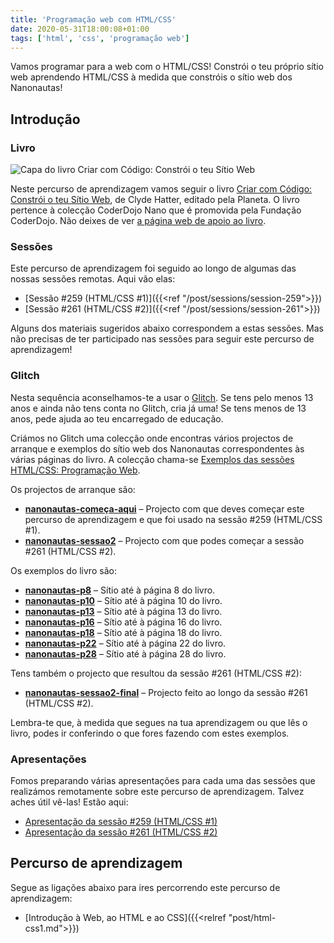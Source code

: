 ```yaml
---
title: 'Programação web com HTML/CSS'
date: 2020-05-31T18:00:08+01:00
tags: ['html', 'css', 'programação web']
---
```


Vamos programar para a web com o HTML/CSS! Constrói o teu próprio sítio web aprendendo HTML/CSS à medida que constróis o sítio web dos Nanonautas!

## Introdução

### Livro

![Capa do livro Criar com Código: Constrói o teu Sítio Web](http://nanonautas.pt/wp-content/uploads/2016/09/cover.jpg)

Neste percurso de aprendizagem vamos seguir o livro [Criar com Código: Constrói o teu Sítio Web](http://www.planeta.pt/livro/criar-com-constroi-o-teu-sitio-web), de Clyde Hatter, editado pela Planeta. O livro pertence à colecção CoderDojo Nano que é promovida pela Fundação CoderDojo. Não deixes de ver [a página web de apoio ao livro](http://nanonautas.pt/).

### Sessões

Este percurso de aprendizagem foi seguido ao longo de algumas das nossas sessões remotas. Aqui vão elas:
- [Sessão #259 (HTML/CSS #1)]({{<ref "/post/sessions/session-259">}})
- [Sessão #261 (HTML/CSS #2)]({{<ref "/post/sessions/session-261">}})

Alguns dos materiais sugeridos abaixo correspondem a estas sessões. Mas não precisas de ter participado nas sessões para seguir este percurso de aprendizagem!

### Glitch

Nesta sequência aconselhamos-te a usar o [Glitch](https://glitch.com/). Se tens pelo menos 13 anos e ainda não tens conta no Glitch, cria já uma! Se tens menos de 13 anos, pede ajuda ao teu encarregado de educação.

Criámos no Glitch uma colecção onde encontras vários projectos de arranque e exemplos do sítio web dos Nanonautas correspondentes às várias páginas do livro. A colecção chama-se [Exemplos das sessões HTML/CSS: Programação Web](https://glitch.com/@cdlx/exemplos-das-sessoes-html-css-programacao-web). 

Os projectos de arranque são:
- **[nanonautas-começa-aqui](https://glitch.com/~nanonautas-comeca-aqui)** – Projecto com que deves começar este percurso de aprendizagem e que foi usado na sessão #259 (HTML/CSS #1).
- **[nanonautas-sessao2](https://glitch.com/~nanonautas-sessao2)** – Projecto com que podes começar a sessão #261 (HTML/CSS #2).

Os exemplos do livro são:
- **[nanonautas-p8](https://glitch.com/~nanonautas-p8)** – Sítio até à página 8 do livro.
- **[nanonautas-p10](https://glitch.com/~nanonautas-p10)** – Sítio até à página 10 do livro.
- **[nanonautas-p13](https://glitch.com/~nanonautas-p13)** – Sítio até à página 13 do livro.
- **[nanonautas-p16](https://glitch.com/~nanonautas-p16)** – Sítio até à página 16 do livro.
- **[nanonautas-p18](https://glitch.com/~nanonautas-p18)** – Sítio até à página 18 do livro.
- **[nanonautas-p22](https://glitch.com/~nanonautas-p22)** – Sítio até à página 22 do livro.
- **[nanonautas-p28](https://glitch.com/~nanonautas-p28)** – Sítio até à página 28 do livro.

Tens também o projecto que resultou da sessão #261 (HTML/CSS #2):
- **[nanonautas-sessao2-final](https://glitch.com/~nanonautas-sessao2-final)** – Projecto feito ao longo da sessão #261 (HTML/CSS #2).

Lembra-te que, à medida que segues na tua aprendizagem ou que lês o livro, podes ir conferindo o que fores fazendo com estes exemplos.

### Apresentações

Fomos preparando várias apresentações para cada uma das sessões que realizámos remotamente sobre este percurso de aprendizagem. Talvez aches útil vê-las! Estão aqui:
- [Apresentação da sessão #259 (HTML/CSS #1)](https://bit.ly/cdlx-html1)
- [Apresentação da sessão #261 (HTML/CSS #2)](https://bit.ly/cdlx-html2)

## Percurso de aprendizagem

Segue as ligações abaixo para ires percorrendo este percurso de aprendizagem:
- [Introdução à Web, ao HTML e ao CSS]({{<relref "post/html-css1.md">}})
